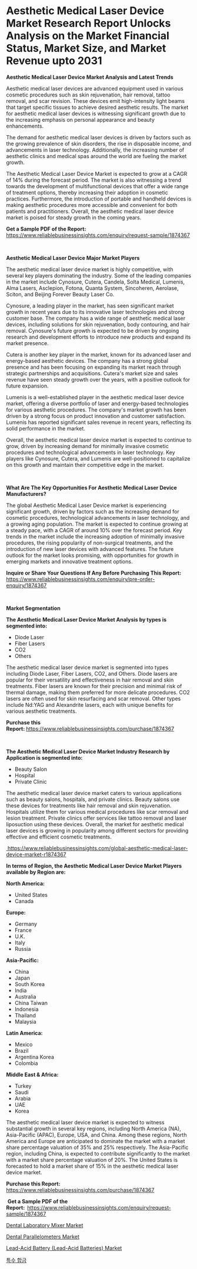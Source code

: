<p><h1>Aesthetic Medical Laser Device Market Research Report Unlocks Analysis on the Market Financial Status, Market Size, and Market Revenue upto 2031</h1></p><p><strong>Aesthetic Medical Laser Device Market Analysis and Latest Trends</strong></p>
<p><p>Aesthetic medical laser devices are advanced equipment used in various cosmetic procedures such as skin rejuvenation, hair removal, tattoo removal, and scar revision. These devices emit high-intensity light beams that target specific tissues to achieve desired aesthetic results. The market for aesthetic medical laser devices is witnessing significant growth due to the increasing emphasis on personal appearance and beauty enhancements.</p><p>The demand for aesthetic medical laser devices is driven by factors such as the growing prevalence of skin disorders, the rise in disposable income, and advancements in laser technology. Additionally, the increasing number of aesthetic clinics and medical spas around the world are fueling the market growth. </p><p>The Aesthetic Medical Laser Device Market is expected to grow at a CAGR of 14% during the forecast period. The market is also witnessing a trend towards the development of multifunctional devices that offer a wide range of treatment options, thereby increasing their adoption in cosmetic practices. Furthermore, the introduction of portable and handheld devices is making aesthetic procedures more accessible and convenient for both patients and practitioners. Overall, the aesthetic medical laser device market is poised for steady growth in the coming years.</p></p>
<p><strong>Get a Sample PDF of the Report:&nbsp;</strong> <a href="https://www.reliablebusinessinsights.com/enquiry/request-sample/1874367">https://www.reliablebusinessinsights.com/enquiry/request-sample/1874367</a></p>
<p>&nbsp;</p>
<p><strong>Aesthetic Medical Laser Device Major Market Players</strong></p>
<p><p>The aesthetic medical laser device market is highly competitive, with several key players dominating the industry. Some of the leading companies in the market include Cynosure, Cutera, Candela, Solta Medical, Lumenis, Alma Lasers, Asclepion, Fotona, Quanta System, Sincoheren, Aerolase, Sciton, and Beijing Forever Beauty Laser Co.</p><p>Cynosure, a leading player in the market, has seen significant market growth in recent years due to its innovative laser technologies and strong customer base. The company has a wide range of aesthetic medical laser devices, including solutions for skin rejuvenation, body contouring, and hair removal. Cynosure's future growth is expected to be driven by ongoing research and development efforts to introduce new products and expand its market presence.</p><p>Cutera is another key player in the market, known for its advanced laser and energy-based aesthetic devices. The company has a strong global presence and has been focusing on expanding its market reach through strategic partnerships and acquisitions. Cutera's market size and sales revenue have seen steady growth over the years, with a positive outlook for future expansion.</p><p>Lumenis is a well-established player in the aesthetic medical laser device market, offering a diverse portfolio of laser and energy-based technologies for various aesthetic procedures. The company's market growth has been driven by a strong focus on product innovation and customer satisfaction. Lumenis has reported significant sales revenue in recent years, reflecting its solid performance in the market.</p><p>Overall, the aesthetic medical laser device market is expected to continue to grow, driven by increasing demand for minimally invasive cosmetic procedures and technological advancements in laser technology. Key players like Cynosure, Cutera, and Lumenis are well-positioned to capitalize on this growth and maintain their competitive edge in the market.</p></p>
<p>&nbsp;</p>
<p><strong>What Are The Key Opportunities For Aesthetic Medical Laser Device Manufacturers?</strong></p>
<p><p>The global Aesthetic Medical Laser Device market is experiencing significant growth, driven by factors such as the increasing demand for cosmetic procedures, technological advancements in laser technology, and a growing aging population. The market is expected to continue growing at a steady pace, with a CAGR of around 10% over the forecast period. Key trends in the market include the increasing adoption of minimally invasive procedures, the rising popularity of non-surgical treatments, and the introduction of new laser devices with advanced features. The future outlook for the market looks promising, with opportunities for growth in emerging markets and innovative treatment options.</p></p>
<p><strong>Inquire or Share Your Questions If Any Before Purchasing This Report:</strong> <a href="https://www.reliablebusinessinsights.com/enquiry/pre-order-enquiry/1874367">https://www.reliablebusinessinsights.com/enquiry/pre-order-enquiry/1874367</a></p>
<p>&nbsp;</p>
<p><strong>Market Segmentation</strong></p>
<p><strong>The Aesthetic Medical Laser Device Market Analysis by types is segmented into:</strong></p>
<p><ul><li>Diode Laser</li><li>Fiber Lasers</li><li>CO2</li><li>Others</li></ul></p>
<p><p>The aesthetic medical laser device market is segmented into types including Diode Laser, Fiber Lasers, CO2, and Others. Diode lasers are popular for their versatility and effectiveness in hair removal and skin treatments. Fiber lasers are known for their precision and minimal risk of thermal damage, making them preferred for more delicate procedures. CO2 lasers are often used for skin resurfacing and scar removal. Other types include Nd:YAG and Alexandrite lasers, each with unique benefits for various aesthetic treatments.</p></p>
<p><strong>Purchase this Report:&nbsp;</strong><a href="https://www.reliablebusinessinsights.com/purchase/1874367">https://www.reliablebusinessinsights.com/purchase/1874367</a></p>
<p>&nbsp;</p>
<p><strong>The Aesthetic Medical Laser Device Market Industry Research by Application is segmented into:</strong></p>
<p><ul><li>Beauty Salon</li><li>Hospital</li><li>Private Clinic</li></ul></p>
<p><p>The aesthetic medical laser device market caters to various applications such as beauty salons, hospitals, and private clinics. Beauty salons use these devices for treatments like hair removal and skin rejuvenation. Hospitals utilize them for various medical procedures like scar removal and lesion treatment. Private clinics offer services like tattoo removal and laser liposuction using these devices. Overall, the market for aesthetic medical laser devices is growing in popularity among different sectors for providing effective and efficient cosmetic treatments.</p></p>
<p><a href="https://www.reliablebusinessinsights.com/global-aesthetic-medical-laser-device-market-r1874367">&nbsp;https://www.reliablebusinessinsights.com/global-aesthetic-medical-laser-device-market-r1874367</a></p>
<p><strong>In terms of Region, the Aesthetic Medical Laser Device Market Players available by Region are:</strong></p>
<p>
    <p> <strong> North America: </strong>
        <ul>
            <li>United States</li>
            <li>Canada</li>
        </ul>
        </p> 
    <p> <strong> Europe: </strong>
        <ul>
            <li>Germany</li>
            <li>France</li>
            <li>U.K.</li>
            <li>Italy</li>
            <li>Russia</li>
        </ul>
        </p> 
    <p> <strong> Asia-Pacific: </strong>
        <ul>
            <li>China</li>
            <li>Japan</li>
            <li>South Korea</li>
            <li>India</li>
            <li>Australia</li>
            <li>China Taiwan</li>
            <li>Indonesia</li>
            <li>Thailand</li>
            <li>Malaysia</li>
        </ul>
        </p> 
    <p> <strong> Latin America: </strong>
        <ul>
            <li>Mexico</li>
            <li>Brazil</li>
            <li>Argentina Korea</li>
            <li>Colombia</li>
        </ul>
        </p> 
    <p> <strong> Middle East & Africa: </strong>
        <ul>
            <li>Turkey</li>
            <li>Saudi</li>
            <li>Arabia</li>
            <li>UAE</li>
            <li>Korea</li>
        </ul>
    </p>
    </p>
<p><p>The aesthetic medical laser device market is expected to witness substantial growth in several key regions, including North America (NA), Asia-Pacific (APAC), Europe, USA, and China. Among these regions, North America and Europe are anticipated to dominate the market with a market share percentage valuation of 35% and 25% respectively. The Asia-Pacific region, including China, is expected to contribute significantly to the market with a market share percentage valuation of 20%. The United States is forecasted to hold a market share of 15% in the aesthetic medical laser device market.</p></p>
<p><strong>Purchase this Report: </strong><a href="https://www.reliablebusinessinsights.com/purchase/1874367">https://www.reliablebusinessinsights.com/purchase/1874367</a></p>
<p>&nbsp;<strong>Get a Sample PDF of the Report:&nbsp;&nbsp;</strong><a href="https://www.reliablebusinessinsights.com/enquiry/request-sample/1874367">https://www.reliablebusinessinsights.com/enquiry/request-sample/1874367</a></p>
<p><strong></strong></p>
<p><p><a href="https://github.com/riwar777/Market-Research-Report-List-1/blob/main/dental-laboratory-mixer-market.md">Dental Laboratory Mixer Market</a></p><p><a href="https://github.com/jahid123ahm/Market-Research-Report-List-1/blob/main/dental-parallelometers-market.md">Dental Parallelometers Market</a></p><p><a href="https://medium.com/@eltaoberts/global-lead-acid-battery-lead-acid-batteries-market-status-2024-2031-and-forecast-by-region-df4f68986e5d">Lead-Acid Battery (Lead-Acid Batteries) Market</a></p><p><a href="https://github.com/mpodehpw07370073/Market-Research-Report-List-3/blob/main/900589077033.md">특수 합금</a></p></p>